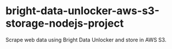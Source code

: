 # bright-data-unlocker-aws-s3-storage-nodejs-project
Scrape web data using Bright Data Unlocker and store in AWS S3.
